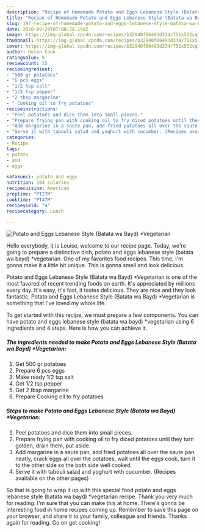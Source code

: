 ```yaml
---
description: "Recipe of Homemade Potato and Eggs Lebanese Style (Batata wa Bayd) *Vegetarian"
title: "Recipe of Homemade Potato and Eggs Lebanese Style (Batata wa Bayd) *Vegetarian"
slug: 197-recipe-of-homemade-potato-and-eggs-lebanese-style-batata-wa-bayd-vegetarian
date: 2020-09-29T07:00:28.190Z
image: https://img-global.cpcdn.com/recipes/b32940f06493d334/751x532cq70/potato-and-eggs-lebanese-style-batata-wa-bayd-vegetarian-recipe-main-photo.jpg
thumbnail: https://img-global.cpcdn.com/recipes/b32940f06493d334/751x532cq70/potato-and-eggs-lebanese-style-batata-wa-bayd-vegetarian-recipe-main-photo.jpg
cover: https://img-global.cpcdn.com/recipes/b32940f06493d334/751x532cq70/potato-and-eggs-lebanese-style-batata-wa-bayd-vegetarian-recipe-main-photo.jpg
author: Helen Cook
ratingvalue: 5
reviewcount: 15
recipeingredient:
- "500 gr potatoes"
- "6 pcs eggs"
- "1/2 tsp salt"
- "1/2 tsp pepper"
- "2 tbsp margarine"
- " Cooking oil to fry potatoes"
recipeinstructions:
- "Peel potatoes and dice them into small pieces."
- "Prepare frying pan with cooking oil to fry diced potatoes until they turn golden, drain them, put aside."
- "Add margarine in a saute pan, add fried potatoes all over the saute pan neatly, crack eggs all over the potatoes, wait until the eggs cook, turn it to the other side so the both side well cooked."
- "Serve it with tabouli salad and yoghurt with cucumber. (Recipes available on the other pages)"
categories:
- Recipe
tags:
- potato
- and
- eggs

katakunci: potato and eggs 
nutrition: 104 calories
recipecuisine: American
preptime: "PT27M"
cooktime: "PT47M"
recipeyield: "4"
recipecategory: Lunch

---
```



![Potato and Eggs Lebanese Style (Batata wa Bayd) *Vegetarian](https://img-global.cpcdn.com/recipes/b32940f06493d334/751x532cq70/potato-and-eggs-lebanese-style-batata-wa-bayd-vegetarian-recipe-main-photo.jpg)

Hello everybody, it is Louise, welcome to our recipe page. Today, we're going to prepare a distinctive dish, potato and eggs lebanese style (batata wa bayd) *vegetarian. One of my favorites food recipes. This time, I'm gonna make it a little bit unique. This is gonna smell and look delicious.



Potato and Eggs Lebanese Style (Batata wa Bayd) *Vegetarian is one of the most favored of recent trending foods on earth. It's appreciated by millions every day. It's easy, it's fast, it tastes delicious. They are nice and they look fantastic. Potato and Eggs Lebanese Style (Batata wa Bayd) *Vegetarian is something that I've loved my whole life.


To get started with this recipe, we must prepare a few components. You can have potato and eggs lebanese style (batata wa bayd) *vegetarian using 6 ingredients and 4 steps. Here is how you can achieve it.

<!--inarticleads1-->

##### The ingredients needed to make Potato and Eggs Lebanese Style (Batata wa Bayd) *Vegetarian:

1. Get 500 gr potatoes
1. Prepare 6 pcs eggs
1. Make ready 1/2 tsp salt
1. Get 1/2 tsp pepper
1. Get 2 tbsp margarine
1. Prepare  Cooking oil to fry potatoes




<!--inarticleads2-->

##### Steps to make Potato and Eggs Lebanese Style (Batata wa Bayd) *Vegetarian:

1. Peel potatoes and dice them into small pieces.
1. Prepare frying pan with cooking oil to fry diced potatoes until they turn golden, drain them, put aside.
1. Add margarine in a saute pan, add fried potatoes all over the saute pan neatly, crack eggs all over the potatoes, wait until the eggs cook, turn it to the other side so the both side well cooked.
1. Serve it with tabouli salad and yoghurt with cucumber. (Recipes available on the other pages)




So that is going to wrap it up with this special food potato and eggs lebanese style (batata wa bayd) *vegetarian recipe. Thank you very much for reading. I'm sure that you can make this at home. There's gonna be interesting food in home recipes coming up. Remember to save this page on your browser, and share it to your family, colleague and friends. Thanks again for reading. Go on get cooking!
